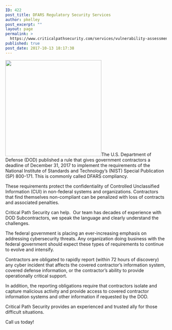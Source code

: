 ```yaml
---
ID: 422
post_title: DFARS Regulatory Security Services
author: pkelley
post_excerpt: ""
layout: page
permalink: >
  https://www.criticalpathsecurity.com/services/vulnerability-assessment/dfars-regulatory-security-services/
published: true
post_date: 2017-10-13 18:17:38
---
```

<img class="alignright size-medium wp-image-418" src="http://www.criticalpathsecurity.com/wp-content/uploads/2017/10/cybermilitary-300x300.jpg" alt="" width="300" height="300" />The U.S. Department of Defense (DOD) published a rule that gives government contractors a deadline of December 31, 2017 to implement the requirements of the National Institute of Standards and Technology’s (NIST) Special Publication (SP) 800-171. This is commonly called DFARS compliancy.

These requirements protect the confidentiality of Controlled Unclassified Information (CUI) in non-federal systems and organizations. Contractors that find themselves non-compliant can be penalized with loss of contracts and associated penalties.

Critical Path Security can help.  Our team has decades of experience with DOD Subcontractors, we speak the language and clearly understand the challenges.

The federal government is placing an ever-increasing emphasis on addressing cybersecurity threats. Any organization doing business with the federal government should expect these types of requirements to continue to evolve and intensify.

Contractors are obligated to rapidly report (within 72 hours of discovery) any cyber incident that affects the covered contractor’s information system, covered defense information, or the contractor’s ability to provide operationally critical support.

In addition, the reporting obligations require that contractors isolate and capture malicious activity and provide access to covered contractor information systems and other information if requested by the DOD.

Critical Path Security provides an experienced and trusted ally for those difficult situations.

Call us today!